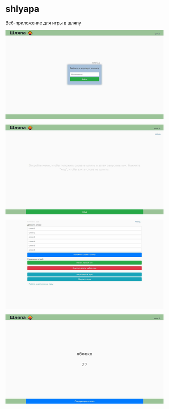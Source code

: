# shlyapa
 Веб-приложение для игры в шляпу
 
 ![Иллюстрация к проекту](screenshots/img1.jpg)

 ![Иллюстрация к проекту](screenshots/img2.jpg)

 ![Иллюстрация к проекту](screenshots/img3.jpg)
 
 ![Иллюстрация к проекту](screenshots/img4.jpg)
